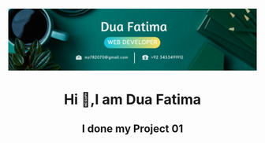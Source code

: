 ![logo](https://raw.githubusercontent.com/fatimadeveloper14/Photo-Filter-In-Css/main/8.png)
<center>
<h1 align="center">Hi 👋,I am Dua Fatima</h1>
</center>
<h2 align="center">I done my Project 01</h2>

